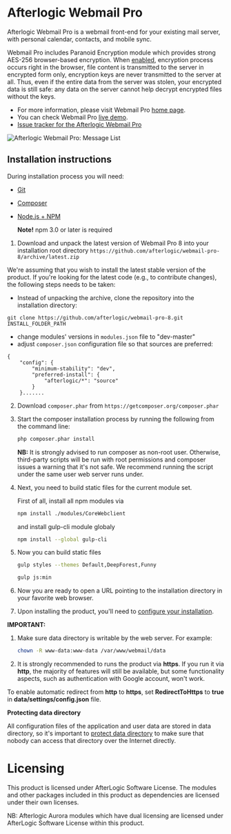 # Afterlogic Webmail Pro
Afterlogic Webmail Pro is a webmail front-end for your existing mail server, with personal calendar, contacts, and mobile sync.

Webmail Pro includes Paranoid Encryption module which provides strong AES-256 browser-based encryption. When [enabled](https://afterlogic.com/docs/webmail-pro-8/configuring-webmail/enabling-paranoid-encryption), encryption process occurs right in the browser, file content is transmitted to the server in encrypted form only, encryption keys are never transmitted to the server at all. Thus, even if the entire data from the server was stolen, your encrypted data is still safe: any data on the server cannot help decrypt encrypted files without the keys.

- For more information, please visit Webmail Pro [home page](https://afterlogic.com/webmail-client).
- You can check Webmail Pro [live demo](https://webmail.afterlogic.com).
- [Issue tracker for the Afterlogic Webmail Pro](https://github.com/afterlogic/webmail-pro-8/issues)

![Afterlogic Webmail Pro: Message List](https://afterlogic.org/images/products/wmp8/screens/wmp8-message-list.png)


## Installation instructions

During installation process you will need:
* [Git](https://git-scm.com/downloads)
* [Composer](https://getcomposer.org/download/)
* [Node.js + NPM](https://nodejs.org/en/)
    
    **Note!** npm 3.0 or later is required

1. Download and unpack the latest version of Webmail Pro 8 into your installation root directory `https://github.com/afterlogic/webmail-pro-8/archive/latest.zip`

We're assuming that you wish to install the latest stable version of the product. If you're looking for the latest code (e.g., to contribute changes), the following steps needs to be taken:

- Instead of unpacking the archive, clone the repository into the installation directory:
```
git clone https://github.com/afterlogic/webmail-pro-8.git INSTALL_FOLDER_PATH
```
- change modules' versions in `modules.json` file to "dev-master"
- adjust `composer.json` configuration file so that sources are preferred:
```
{
	"config": {
		"minimum-stability": "dev",
		"preferred-install": {
			"afterlogic/*": "source"
		}
	}.......
```

2. Download `composer.phar` from `https://getcomposer.org/composer.phar`

3. Start the composer installation process by running the following from the command line:
    ```bash
    php composer.phar install
    ```

    **NB:** It is strongly advised to run composer as non-root user. Otherwise, third-party scripts will be run with root permissions and composer issues a warning that it's not safe. We recommend running the script under the same user web server runs under.

4. Next, you need to build static files for the current module set.

      First of all, install all npm modules via
      ```bash
      npm install ./modules/CoreWebclient
      ```
      and install gulp-cli module globaly 
      ```bash
      npm install --global gulp-cli
      ```

5. Now you can build static files
    ```bash
    gulp styles --themes Default,DeepForest,Funny
    ```

    ```bash
    gulp js:min
    ```
  
6. Now you are ready to open a URL pointing to the installation directory in your favorite web browser.

7. Upon installing the product, you'll need to [configure your installation](https://afterlogic.com/docs/webmail-pro-8/configuring-webmail).

**IMPORTANT:**

1. Make sure data directory is writable by the web server. For example:
    ```bash
    chown -R www-data:www-data /var/www/webmail/data
    ```

2. It is strongly recommended to runs the product via **https**. If you run it via **http**, the majority of features will still be available, but some functionality aspects, such as authentication with Google account, won't work.

To enable automatic redirect from **http** to **https**, set **RedirectToHttps** to **true** in **data/settings/config.json** file.

**Protecting data directory**

All configuration files of the application and user data are stored in data directory, so it's important to [protect data directory](https://afterlogic.com/docs/webmail-pro-8/security/protecting-data-directory) to make sure that nobody can access that directory over the Internet directly. 

# Licensing
This product is licensed under AfterLogic Software License. The modules and other packages included in this product as dependencies are licensed under their own licenses.

NB: Afterlogic Aurora modules which have dual licensing are licensed under AfterLogic Software License within this product.
